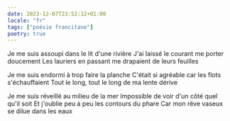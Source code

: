 ```yaml
---
date: 2023-12-07T23:52:12+01:00
locale: "fr"
tags: ["poésie francitane"]
poetry: true
---
```

Je me suis assoupi dans le lit d'une rivière
J'ai laissé le courant me porter doucement
Les lauriers en passant me drapaient de leurs feuilles

Je me suis endormi à trop faire la planche
C'était si agréable car les flots s'échauffaient
Tout le long, tout le long de ma lente dérive

Je me suis réveillé au milieu de la mer
Impossible de voir d'un côté quel qu'il soit
Et j'oublie peu à peu les contours du phare
Car mon rêve vaseux se dilue dans les eaux
